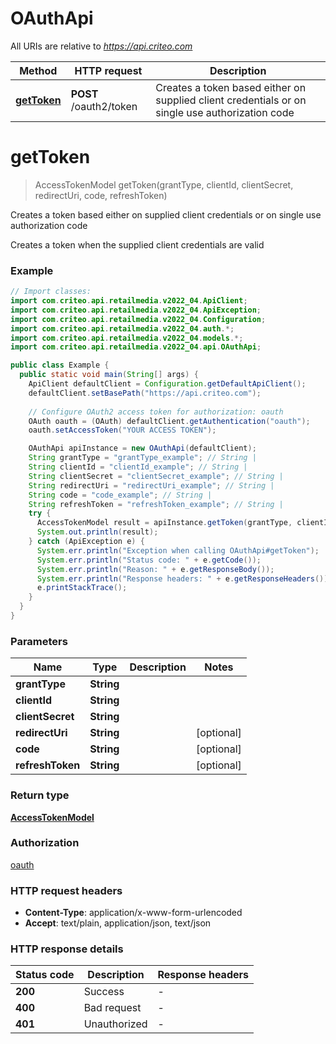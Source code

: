 # OAuthApi

All URIs are relative to *https://api.criteo.com*

Method | HTTP request | Description
------------- | ------------- | -------------
[**getToken**](OAuthApi.md#getToken) | **POST** /oauth2/token | Creates a token based either on supplied client credentials or on single use authorization code


<a name="getToken"></a>
# **getToken**
> AccessTokenModel getToken(grantType, clientId, clientSecret, redirectUri, code, refreshToken)

Creates a token based either on supplied client credentials or on single use authorization code

Creates a token when the supplied client credentials are valid

### Example
```java
// Import classes:
import com.criteo.api.retailmedia.v2022_04.ApiClient;
import com.criteo.api.retailmedia.v2022_04.ApiException;
import com.criteo.api.retailmedia.v2022_04.Configuration;
import com.criteo.api.retailmedia.v2022_04.auth.*;
import com.criteo.api.retailmedia.v2022_04.models.*;
import com.criteo.api.retailmedia.v2022_04.api.OAuthApi;

public class Example {
  public static void main(String[] args) {
    ApiClient defaultClient = Configuration.getDefaultApiClient();
    defaultClient.setBasePath("https://api.criteo.com");
    
    // Configure OAuth2 access token for authorization: oauth
    OAuth oauth = (OAuth) defaultClient.getAuthentication("oauth");
    oauth.setAccessToken("YOUR ACCESS TOKEN");

    OAuthApi apiInstance = new OAuthApi(defaultClient);
    String grantType = "grantType_example"; // String | 
    String clientId = "clientId_example"; // String | 
    String clientSecret = "clientSecret_example"; // String | 
    String redirectUri = "redirectUri_example"; // String | 
    String code = "code_example"; // String | 
    String refreshToken = "refreshToken_example"; // String | 
    try {
      AccessTokenModel result = apiInstance.getToken(grantType, clientId, clientSecret, redirectUri, code, refreshToken);
      System.out.println(result);
    } catch (ApiException e) {
      System.err.println("Exception when calling OAuthApi#getToken");
      System.err.println("Status code: " + e.getCode());
      System.err.println("Reason: " + e.getResponseBody());
      System.err.println("Response headers: " + e.getResponseHeaders());
      e.printStackTrace();
    }
  }
}
```

### Parameters

Name | Type | Description  | Notes
------------- | ------------- | ------------- | -------------
 **grantType** | **String**|  |
 **clientId** | **String**|  |
 **clientSecret** | **String**|  |
 **redirectUri** | **String**|  | [optional]
 **code** | **String**|  | [optional]
 **refreshToken** | **String**|  | [optional]

### Return type

[**AccessTokenModel**](AccessTokenModel.md)

### Authorization

[oauth](../README.md#oauth)

### HTTP request headers

 - **Content-Type**: application/x-www-form-urlencoded
 - **Accept**: text/plain, application/json, text/json

### HTTP response details
| Status code | Description | Response headers |
|-------------|-------------|------------------|
**200** | Success |  -  |
**400** | Bad request |  -  |
**401** | Unauthorized |  -  |

